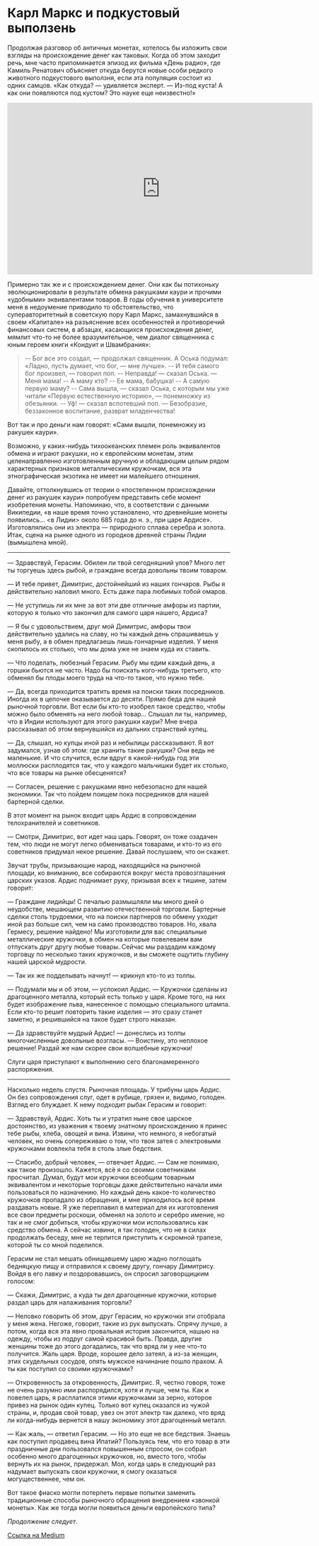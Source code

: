# Карл Маркс и подкустовый выползень

Продолжая разговор об античных монетах, хотелось бы изложить свои взгляды на происхождение денег как таковых. Когда об этом заходит речь, мне часто припоминается эпизод их фильма «День радио», где Камиль Ренатович объясняет откуда берутся новые особи редкого животного подкустового выползня, если эта популяция состоит из одних самцов. «Как откуда? — удивляется эксперт. — Из-под куста! А как они появляются под кустом? Это науке еще неизвестно!»

<iframe width="690" height="388" src="https://www.youtube.com/embed/S4u9zA15hXo" title="Подкустовный выползень (Из к/ф День радио)" frameborder="0" allow="accelerometer; autoplay; clipboard-write; encrypted-media; gyroscope; picture-in-picture" allowfullscreen></iframe>

Примерно так же и с происхождением денег. Они как бы потихоньку эволюционировали в результате обмена ракушками каури и прочими «удобными» эквивалентами товаров. В годы обучения в университете меня в недоумение приводило то обстоятельство, что суперавторитетный в советскую пору Карл Маркс, замахнувшийся в своем «Капитале» на разъяснение всех особенностей и противоречий финансовых систем, в абзацах, касающихся происхождения денег, мямлит что-то не более вразумительное, чем диалог священника с юным героем книги «Кондуит и Швамбрания»:

> -- Бог все это создал, — продолжал священник.
> А Оська подумал: «Ладно, пусть думает, что бог, — мне лучше».
> -- И тебя самого бог произвел, — говорил поп.
> -- Неправда! — сказал Оська. — Меня мама!
> -- А маму кто?
> -- Ее мама, бабушка!
> -- А самую первую маму?
> -- Сама вышла, — сказал Оська, с которым мы уже читали «Первую естественную историю», — понемножку из обезьянки.
> -- Уф! — сказал вспотевший поп. — Безобразие, беззаконное воспитание, разврат младенчества!

Вот так и про деньги нам говорят: «Сами вышли, понемножку из ракушек каури».

Возможно, у каких-нибудь тихоокеанских племен роль эквивалентов обмена и играют ракушки, но к европейским монетам, этим целенаправленно изготовленным вручную и обладающим целым рядом характерных признаков металлическим кружочкам, вся эта этнографическая экзотика не имеет ни малейшего отношения.

Давайте, оттолкнувшись от теории о «постепенном происхождении денег из ракушек каури» попробуем представить себе момент изобретения монеты. Напоминаю, что, в соответствии с данными Википедии, «в наше время точно установлено, что древнейшие монеты появились… <в Лидии> около 685 года до н. э., при царе Ардисе». Изготовлялись они из электра — природного сплава серебра и золота. Итак, сцена на рынке одного из городков древней страны Лидии (вымышлена мной).

---

— Здравствуй, Герасим. Обилен ли твой сегодняшний улов? Много лет ты торгуешь здесь рыбой, и граждане всегда довольны твоим товаром.
 
— И тебе привет, Димитрис, достойнейший из наших гончаров. Рыбы я действительно наловил много. Есть даже пара любимых тобой омаров.
 
— Не уступишь ли их мне за вот эти две отличные амфоры из партии, которую я только что закончил для самого царя нашего, Ардиса?
 
— Я бы с удовольствием, друг мой Димитрис, амфоры твои действительно удались на славу, но ты каждый день спрашиваешь у меня рыбу, а в обмен предлагаешь лишь гончарные изделия. У меня скопилось их столько, что мы дома уже не знаем куда их ставить.
 
— Что поделать, любезный Герасим. Рыбу мы едим каждый день, а горшки бьются не часто. Надо бы поискать кого-нибудь третьего, кто обменял бы плоды моего труда на что-то такое, что нужно тебе.
 
— Да, всегда приходится тратить время на поиски таких посредников. Иногда их в цепочке оказывается до десяти. Прямо беда для нашей рыночной торговли. Вот если бы кто-то изобрел такое средство, чтобы можно было обменять на него любой товар… Слышал ли ты, например, что в Индии используют для этого ракушки каури? Мне вчера рассказывал об этом вернувшийся из дальних странствий купец.
 
— Да, слышал, но купцы иной раз и небылицы рассказывают. Я вот задумался, узнав об этом: где хранить такие ракушки? Они ведь не маленькие. И что случится, если вдруг в какой-нибудь год эти моллюски расплодятся так, что у каждого мальчишки будет их столько, что все товары на рынке обесценятся?
 
— Согласен, решение с ракушками явно небезопасно для нашей экономики. Так что пойдем поищем пока посредников для нашей бартерной сделки.
 
В этот момент на рынок входит царь Ардис в сопровождении телохранителей и советников.
 
— Смотри, Димитрис, вот идет наш царь. Говорят, он тоже озадачен тем, что люди не могут легко обмениваться товарами, и кто-то из его советников придумал некое решение. Давай послушаем, что он скажет.
 
Звучат трубы, призывающие народ, находящийся на рыночной площади, ко вниманию, все собираются вокруг места провозглашения царских указов. Ардис поднимает руку, призывая всех к тишине, затем говорит:
 
— Граждане лидийцы! С печалью размышляли мы много дней о неудобстве, мешающем развитию отечественной торговли. Бартерные сделки столь трудоемки, что на поиски партнеров по обмену уходит иной раз больше сил, чем на само производство товаров. Но, хвала Гермесу, решение найдено! Мы изготовили для вас специальные металлические кружочки, в обмен на которые повелеваем вам отпускать друг другу любые товары. Сейчас мы раздадим каждому торговцу по несколько таких кружочков, и вы сможете ощутить глубину нашей царской мудрости.
 
— Так их же подделывать начнут! — крикнул кто-то из толпы.
 
— Подумали мы и об этом, — успокоил Ардис. — Кружочки сделаны из драгоценного металла, который есть только у царя. Кроме того, на них будет изображение льва, нанесенное с помощью специального штампа. Если кто-то решит повторить такие изделия — это сразу станет заметно, и решившийся на такое будет строго наказан.
 
— Да здравствуйте мудрый Ардис! — донеслись из толпы многочисленные довольные возгласы. — Воистину, это неплохое решение! Раздай же нам скорее свои волшебные кружочки!

Слуги царя приступают к выполнению сего благонамеренного распоряжения.

---

Насколько недель спустя. Рыночная площадь. У трибуны царь Ардис. Он без сопровождения слуг, одет в рубище, грязен и, видимо, голоден. Взгляд его блуждает. К нему подходит рыбак Герасим и говорит:
 
— Здравствуй, Ардис. Хоть ты и утратил ныне свое царское достоинство, из уважения к твоему знатному происхождению я принес тебе рыбы, хлеба, овощей и вина. Извини, что немного, я небогатый человек, но очень сопереживаю о том, что твоя затея с электровыми кружочками вовлекла тебя в столь злые бедствия.
 
— Спасибо, добрый человек, — отвечает Ардис. — Сам не понимаю, как такое произошло. Кажется, всё я со своими советниками просчитал. Думал, будут мои кружочки всеобщим товарным эквивалентом и некоторые торговцы даже действительно начали ими пользоваться по назначению. Но каждый день какое-то количество кружочков пропадало из обращения, и мне приходилось всё время раздавать новые. Я уже переплавил в материал для их изготовления все свои предметы роскоши, обменял на золото и серебро имение, но так и не смог добиться, чтобы кружочки мои использовались как средство обмена. А сейчас извини, я так голоден, что не в силах продолжать беседу, мне не терпится приступить к скромной трапезе, которой ты со мной поделился.
 
Герасим не стал мешать обнищавшему царю жадно поглощать бедняцкую пищу и отправился к своему другу, гончару Димитрису. Войдя в его лавку и поздоровавшись, он спросил заговорщицким голосом:
 
— Скажи, Димитрис, а куда ты дел драгоценные кружочки, которые раздал царь для налаживания торговли?

— Неловко говорить об этом, друг Герасим, но кружочки эти отобрала у меня жена. Негоже, говорит, такие из рук выпускать. Спрячу лучше, а потом, когда вся эта явно провальная история закончится, нашью на одежду, чтобы из подруг самой красивой быть. Правда, другие женщины тоже до этого догадались, так что вряд ли у нее что-то получится. Жаль царя. Вроде, хорошее дело затеял, а из-за женщин, этих скудельных сосудов, опять мужское начинание пошло прахом. А ты как поступил со своими кружочками?
 
— Откровенность за откровенность, Димитрис. Я, честно говоря, тоже не очень разумно ими распорядился, хотя и лучше, чем ты. Как и повелел царь, я расплатился этими кружочками за зерно, которое привез на рынок один купец. Только вот купец оказался из чужой страны, и, продав свой товар, увез он этот электр так далеко, что вряд ли когда-нибудь вернется в нашу экономику этот драгоценный металл.
 
— Как жаль, — ответил Герасим. — Но это еще не все бедствия. Знаешь как поступил продавец вина Ипатий? Пользуясь тем, что его товар в эти праздничные дни пользовался повышенным спросом, он собрал особенно много драгоценных кружочков, но, вместо того, чтобы вернуть их на рынок, придержал. Мол, когда царь в следующий раз надумает выпускать свои кружочки, я смогу оказаться могущественнее, чем он.

Вот такое фиаско могли потерпеть первые попытки заменить традиционные способы рыночного обращения внедрением «звонкой монеты». Как же тогда могли появиться деньги европейского типа?

*Продолжение следует*.

[Ссылка на Medium](https://yababay.medium.com/%D0%BA%D0%B0%D1%80%D0%BB-%D0%BC%D0%B0%D1%80%D0%BA%D1%81-%D0%B8-%D0%BF%D0%BE%D0%B4%D0%BA%D1%83%D1%81%D1%82%D0%BE%D0%B2%D1%8B%D0%B9-%D0%B2%D1%8B%D0%BF%D0%BE%D0%BB%D0%B7%D0%B5%D0%BD%D1%8C-%D1%87%D0%B0%D1%81%D1%82%D1%8C-1-1efcaa13c326)
